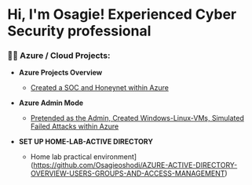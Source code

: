 <h1>Hi, I'm Osagie! Experienced Cyber Security professional

<h3>👨‍💻 Azure / Cloud Projects:</h3>

- <b>Azure Projects Overview</b>
  - [Created a SOC and Honeynet within Azure](https://github.com/Osagieoshodi/Azure-Honeynet-SOC)


- <b>Azure Admin Mode</b>
  - [Pretended as the Admin, Created Windows-Linux-VMs, Simulated Failed Attacks within Azure](https://github.com/Osagieoshodi/AZURE-ACTIVE-DIRECTORY-OVERVIEW-USERS-GROUPS-AND-ACCESS-MANAGEMENT)


- <b>SET UP HOME-LAB-ACTIVE DIRECTORY</b>
  - Home lab practical environment](https://github.com/Osagieoshodi/AZURE-ACTIVE-DIRECTORY-OVERVIEW-USERS-GROUPS-AND-ACCESS-MANAGEMENT)

